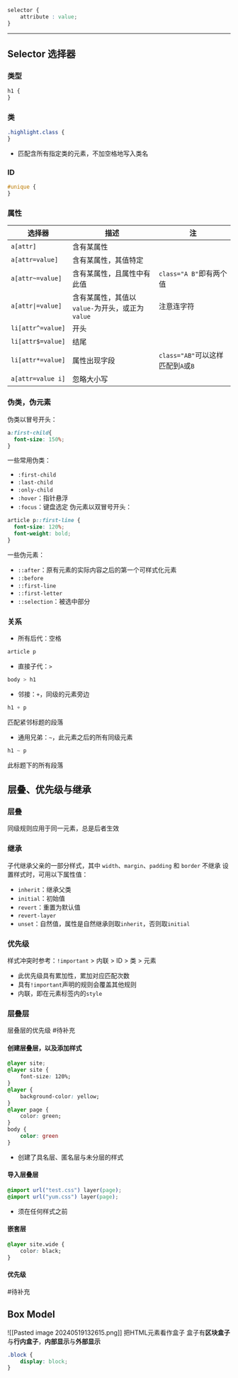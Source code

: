 ```css
selector {
    attribute : value;
}
```
---
## Selector 选择器
### 类型
```css
h1 {
}
```
### 类
```css
.highlight.class {
}
```
- 匹配含所有指定类的元素，不加空格地写入类名
### ID
```css
#unique {
}
```
### 属性
| 选择器               | 描述                              | 注                          |
| ----------------- | ------------------------------- | -------------------------- |
| `a[attr]`         | 含有某属性                           |                            |
| `a[attr=value]`   | 含有某属性，其值特定                      |                            |
| `a[attr~=value]`  | 含有某属性，且属性中有此值                   | `class="A B"`即有两个值         |
| `a[attr\|=value]` | 含有某属性，其值以`value-`为开头，或正为`value` | 注意连字符                      |
| `li[attr^=value]` | 开头                              |                            |
| `li[attr$=value]` | 结尾                              |                            |
| `li[attr*=value]` | 属性出现字段                          | `class="AB"`可以这样匹配到`A`或`B` |
| `a[attr=value i]` | 忽略大小写                           |                            |

### 伪类，伪元素
伪类以冒号开头：
```css
a:first-child{
  font-size: 150%;
}
```
一些常用伪类：
- `:first-child`
- `:last-child`
- `:only-child`
- `:hover`：指针悬浮
- `:focus`：键盘选定
伪元素以双冒号开头：
```css
article p::first-line {
  font-size: 120%;
  font-weight: bold;
}
```
一些伪元素：
- `::after`：原有元素的实际内容之后的第一个可样式化元素
- `::before`
- `::first-line`
- `::first-letter`
- `::selection`：被选中部分
### 关系
- 所有后代：空格
```css
article p
```
- 直接子代：`>`
```css
body > h1
```
- 邻接：`+`，同级的元素旁边
```css
h1 + p
```
匹配紧邻标题的段落
- 通用兄弟：`~`，此元素之后的所有同级元素
```css
h1 ~ p
```
此标题下的所有段落
## 层叠、优先级与继承
### 层叠
同级规则应用于同一元素，总是后者生效
### 继承
子代继承父亲的一部分样式，其中 `width`、`margin`、`padding` 和 `border` 不继承
设置样式时，可用以下属性值：
- `inherit`：继承父类
- `initial`：初始值
- `revert`：重置为默认值
- `revert-layer`
- `unset`：自然值，属性是自然继承则取`inherit`，否则取`initial`
### 优先级
样式冲突时参考：`!important` > 内联 > ID > 类 > 元素
- 此优先级具有累加性，累加对应匹配次数
- 具有`!important`声明的规则会覆盖其他规则
- 内联，即在元素标签内的`style`
### 层叠层
层叠层的优先级 #待补充
#### 创建层叠层，以及添加样式
```css
@layer site;
@layer site {
    font-size: 120%;
}
@layer {
    background-color: yellow;
}
@layer page {
    color: green;
}
body {
    color: green
}
```
- 创建了具名层、匿名层与未分层的样式
#### 导入层叠层
```css
@import url("test.css") layer(page);
@import url("yum.css") layer(page);
```
- 须在任何样式之前
#### 嵌套层
```css
@layer site.wide {
    color: black;
}
```
#### 优先级
#待补充
## Box Model
![[Pasted image 20240519132615.png]]
把HTML元素看作盒子
盒子有**区块盒子**与**行内盒子**，**内部显示**与**外部显示**
```css
.block {
    display: block;
}
```
